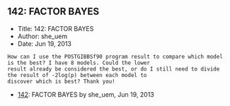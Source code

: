 ## 142: FACTOR BAYES

- Title: 142: FACTOR BAYES
- Author: she_uem
- Date: Jun 19, 2013

```
How can I use the POSTGIBBSf90 program result to compare which model is the best? I have 8 models. Could the lower
result already be considered the best, or do I still need to divide the result of -2log(p) between each model to
discover which is best? Thank you!
```

- [142](0142.md): FACTOR BAYES by she_uem, Jun 19, 2013
